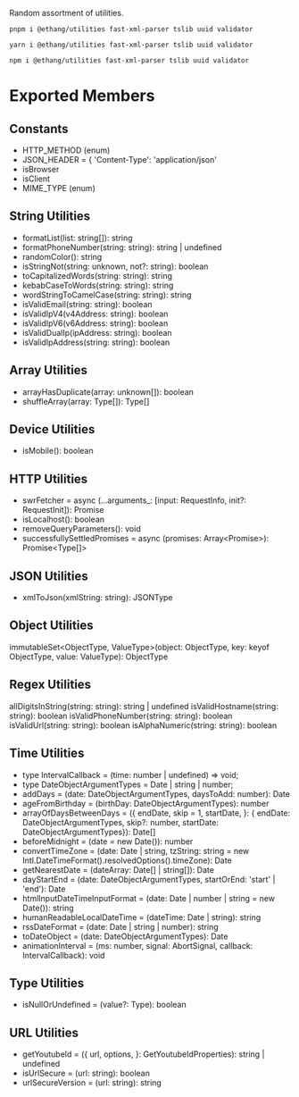 Random assortment of utilities.

```
pnpm i @ethang/utilities fast-xml-parser tslib uuid validator
```
```
yarn i @ethang/utilities fast-xml-parser tslib uuid validator
```
```
npm i @ethang/utilities fast-xml-parser tslib uuid validator
```

# Exported Members

## Constants

* HTTP_METHOD (enum)
* JSON_HEADER = { 'Content-Type': 'application/json'
* isBrowser
* isClient
* MIME_TYPE (enum)

## String Utilities
* formatList(list: string[]): string
* formatPhoneNumber(string: string): string | undefined
* randomColor(): string
* isStringNot(string: unknown, not?: string): boolean
* toCapitalizedWords(string: string): string
* kebabCaseToWords(string: string): string
* wordStringToCamelCase(string: string): string
* isValidEmail(string: string): boolean
* isValidIpV4(v4Address: string): boolean
* isValidIpV6(v6Address: string): boolean
* isValidDualIp(ipAddress: string): boolean
* isValidIpAddress(string: string): boolean

## Array Utilities

* arrayHasDuplicate(array: unknown[]): boolean
* shuffleArray<Type>(array: Type[]): Type[]

## Device Utilities

* isMobile(): boolean

## HTTP Utilities

* swrFetcher = async <ResponseType>(...arguments_: [input: RequestInfo, init?: RequestInit]): Promise<ResponseType>
* isLocalhost(): boolean
* removeQueryParameters(): void
* successfullySettledPromises = async <Type>(promises: Array<Promise<Type>>): Promise<Type[]>

## JSON Utilities

* xmlToJson<JSONType>(xmlString: string): JSONType

## Object Utilities

immutableSet<ObjectType, ValueType>(object: ObjectType, key: keyof ObjectType, value: ValueType): ObjectType

## Regex Utilities

allDigitsInString(string: string): string | undefined
isValidHostname(string: string): boolean
isValidPhoneNumber(string: string): boolean
isValidUrl(string: string): boolean
isAlphaNumeric(string: string): boolean

## Time Utilities

* type IntervalCallback = (time: number | undefined) => void;
* type DateObjectArgumentTypes = Date | string | number;
* addDays = (date: DateObjectArgumentTypes, daysToAdd: number): Date
* ageFromBirthday = (birthDay: DateObjectArgumentTypes): number
* arrayOfDaysBetweenDays = ({ endDate, skip = 1, startDate, }: { endDate: DateObjectArgumentTypes, skip?: number, startDate: DateObjectArgumentTypes}): Date[]
* beforeMidnight = (date = new Date()): number
* convertTimeZone = (date: Date | string, tzString: string = new Intl.DateTimeFormat().resolvedOptions().timeZone): Date
* getNearestDate = (dateArray: Date[] | string[]): Date
* dayStartEnd = (date: DateObjectArgumentTypes, startOrEnd: 'start' | 'end'): Date
* htmlInputDateTimeInputFormat = (date: Date | number | string = new Date()): string
* humanReadableLocalDateTime = (dateTime: Date | string): string
* rssDateFormat = (date: Date | string | number): string
* toDateObject = (date: DateObjectArgumentTypes): Date
* animationInterval = (ms: number, signal: AbortSignal, callback: IntervalCallback): void

## Type Utilities

* isNullOrUndefined = <Type>(value?: Type): boolean

## URL Utilities

* getYoutubeId = ({ url, options, }: GetYoutubeIdProperties): string | undefined
* isUrlSecure = (url: string): boolean
* urlSecureVersion = (url: string): string
